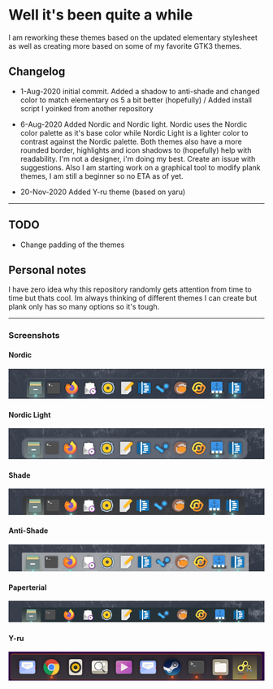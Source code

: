 # Well it's been quite a while  
I am reworking these themes based on the updated elementary stylesheet as well as creating more based on some of my favorite GTK3 themes.  

## Changelog
* 1-Aug-2020 initial commit.  Added a shadow to anti-shade and changed color to match elementary os 5 a bit better (hopefully) / Added install script I yoinked from another repository

* 6-Aug-2020 Added Nordic and Nordic light. Nordic uses the Nordic color palette as it's base color while Nordic Light is a lighter color to contrast against the Nordic palette.  Both themes also have a more rounded border, highlights and icon shadows to (hopefully) help with readability.  I'm not a designer, i'm doing my best.  Create an issue with suggestions.  Also I am starting work on a graphical tool to modify plank themes, I am still a beginner so no ETA as of yet.

* 20-Nov-2020 Added Y-ru theme (based on yaru)
---

## TODO
* Change padding of the themes

## Personal notes
I have zero idea why this repository randomly gets attention from time to time but thats cool.  Im always thinking of different themes I can create
but plank only has so many options so it's tough.

---
### Screenshots

#### Nordic
![Nordic](screenshots/Nordic.png)

#### Nordic Light
![Nordic Light](screenshots/Nordic-Light.png)

#### Shade
![shade](screenshots/Shade.png)

#### Anti-Shade
![anti-shade](screenshots/Anti-Shade.png)

#### Paperterial
![paperterial](screenshots/Paperterial.png)

#### Y-ru
![y-ru](screenshots/y-ru.png)


